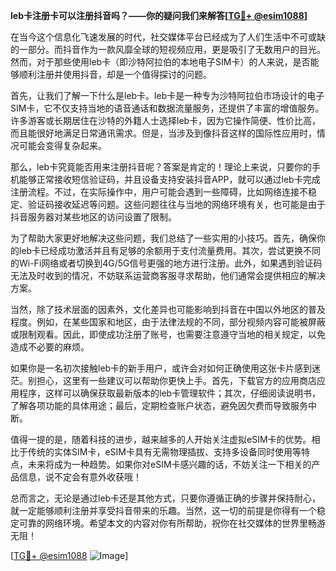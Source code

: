 **leb卡注册卡可以注册抖音吗？——你的疑问我们来解答[[TG💪+ @esim1088](https://t.me/s/esim1088)]**

在当今这个信息化飞速发展的时代，社交媒体平台已经成为了人们生活中不可或缺的一部分。而抖音作为一款风靡全球的短视频应用，更是吸引了无数用户的目光。然而，对于那些使用leb卡（即沙特阿拉伯的本地电子SIM卡）的人来说，是否能够顺利注册并使用抖音，却是一个值得探讨的问题。

首先，让我们了解一下什么是leb卡。leb卡是一种专为沙特阿拉伯市场设计的电子SIM卡，它不仅支持当地的语音通话和数据流量服务，还提供了丰富的增值服务。许多游客或长期居住在沙特的外籍人士选择leb卡，因为它操作简便、性价比高，而且能很好地满足日常通讯需求。但是，当涉及到像抖音这样的国际性应用时，情况可能会变得复杂起来。

那么，leb卡究竟能否用来注册抖音呢？答案是肯定的！理论上来说，只要你的手机能够正常接收短信验证码，并且设备支持安装抖音APP，就可以通过leb卡完成注册流程。不过，在实际操作中，用户可能会遇到一些障碍，比如网络连接不稳定、验证码接收延迟等问题。这些问题往往与当地的网络环境有关，也可能是由于抖音服务器对某些地区的访问设置了限制。

为了帮助大家更好地解决这些问题，我们总结了一些实用的小技巧。首先，确保你的leb卡已经成功激活并且有足够的余额用于支付流量费用。其次，尝试更换不同的Wi-Fi网络或者切换到4G/5G信号更强的地方进行注册。此外，如果遇到验证码无法及时收到的情况，不妨联系运营商客服寻求帮助，他们通常会提供相应的解决方案。

当然，除了技术层面的因素外，文化差异也可能影响到抖音在中国以外地区的普及程度。例如，在某些国家和地区，由于法律法规的不同，部分视频内容可能被屏蔽或限制观看。因此，即使成功注册了账号，也需要注意遵守当地的相关规定，以免造成不必要的麻烦。

如果你是一名初次接触leb卡的新手用户，或许会对如何正确使用这张卡片感到迷茫。别担心，这里有一些建议可以帮助你更快上手。首先，下载官方的应用商店应用程序，这样可以确保获取最新版本的leb卡管理软件；其次，仔细阅读说明书，了解各项功能的具体用途；最后，定期检查账户状态，避免因欠费而导致服务中断。

值得一提的是，随着科技的进步，越来越多的人开始关注虚拟eSIM卡的优势。相比于传统的实体SIM卡，eSIM卡具有无需物理插拔、支持多设备同时使用等特点，未来将成为一种趋势。如果你对eSIM卡感兴趣的话，不妨关注一下相关的产品信息，说不定会有意外收获哦！

总而言之，无论是通过leb卡还是其他方式，只要你遵循正确的步骤并保持耐心，就一定能够顺利注册并享受抖音带来的乐趣。当然，这一切的前提是你得有一个稳定可靠的网络环境。希望本文的内容对你有所帮助，祝你在社交媒体的世界里畅游无阻！

[[TG💪+ @esim1088](https://t.me/s/esim1088) ![Image](https://i.postimg.cc/4NQfJmqS/Snipaste-2025-05-13-00-14-12.png)]